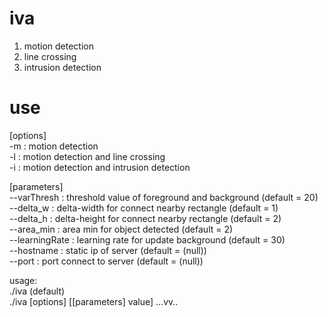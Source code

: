 # iva
1. motion detection
2. line crossing
3. intrusion detection

# use

[options]  
-m : motion detection  
-l : motion detection and line crossing  
-i : motion detection and intrusion detection  

[parameters]  
--varThresh : threshold value of foreground and background (default = 20)  
--delta_w : delta-width for connect nearby rectangle (default = 1)  
--delta_h : delta-height for connect nearby rectangle (default = 2)  
--area_min : area min for object detected (default = 2)  
--learningRate : learning rate for update background (default = 30)  
--hostname : static ip of server (default = (null))  
--port : port connect to server (default = (null))  

usage:  
./iva (default)  
./iva [options] [[parameters] value] ...vv..  
